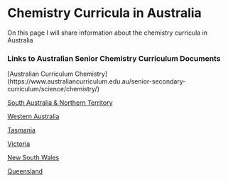 <h1>Chemistry Curricula in Australia</h1>
<body>
<p>On this page I will share information about the chemistry curricula in Australia</p>



<h3>Links to Australian Senior Chemistry Curriculum Documents</h3>

<p>[Australian Curriculum Chemistry](https://www.australiancurriculum.edu.au/senior-secondary-curriculum/science/chemistry/)</p>

[South Australia & Northern Territory](https://www.sace.sa.edu.au/web/chemistry)

[Western Australia](https://senior-secondary.scsa.wa.edu.au/syllabus-and-support-materials/science/chemistry)

[Tasmania](https://www.tasc.tas.gov.au/students/courses/science/chm415115-4/)

[Victoria](https://www.vcaa.vic.edu.au/curriculum/vce/vce-study-designs/chemistry/Pages/index.aspx)

[New South Wales](https://educationstandards.nsw.edu.au/wps/portal/nesa/11-12/stage-6-learning-areas/stage-6-science/chemistry-2017)

[Queensland](https://www.qcaa.qld.edu.au/senior/senior-subjects/sciences/chemistry/syllabus)

</body>
